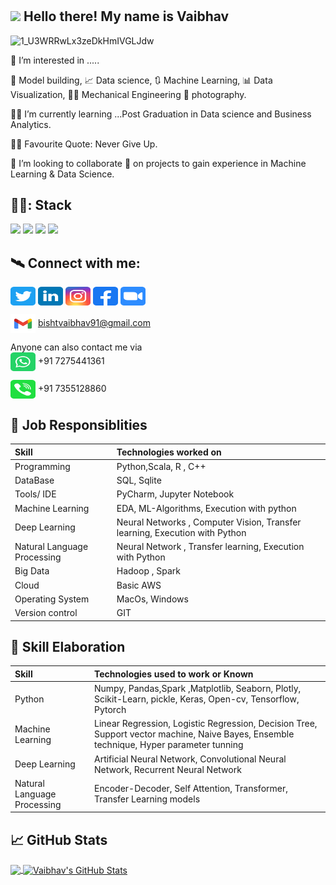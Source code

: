 # <h2 align="left"><img src="https://media.giphy.com/media/hvRJCLFzcasrR4ia7z/giphy.gif" width="25px"> Hello there! My name is Vaibhav</h2>

![1_U3WRRwLx3zeDkHmIVGLJdw](https://user-images.githubusercontent.com/87828805/144579071-9f6139c4-a52a-43a5-8a03-31f012611c47.gif)


👀 I’m interested in .....

🔡 Model building, 📈 Data science, 🔃 Machine Learning, 📊 Data Visualization, 🧑‍🔧 Mechanical Engineering 📸 photography.

👨‍🎓 I’m currently learning ...Post Graduation in Data science and Business Analytics.

👷‍♂️ Favourite Quote: Never Give Up.

🤝 I’m looking to collaborate 💞️
on projects to gain experience in Machine Learning & Data Science.

## 👨‍💻: Stack
![](https://img.shields.io/badge/Language-R-blue) ![](https://img.shields.io/badge/Language-Python-blue) ![](https://img.shields.io/badge/Theory-Statistics-orange) ![](https://img.shields.io/badge/Theory-Mathematics-orange)

## 🛰️  Connect with me:
<p align="left">
<a href="https://twitter.com/vaibhav271" target="blank"><img align="center" src="https://github.com/edent/SuperTinyIcons/blob/master/images/svg/twitter.svg" alt="vaibhav-sing-bisht" height="30" width="40" /></a>
<a href="https://www.linkedin.com/in/vaibhav-singh-bisht-27dsba/" target="blank"><img align="center" src="https://github.com/edent/SuperTinyIcons/blob/master/images/svg/linkedin.svg" alt="vaibhav-sing-bisht" height="30" width="40" /></a>
<a href="https://www.instagram.com/bishtvaibhav/" target="blank"><img align="center" src="https://github.com/edent/SuperTinyIcons/blob/master/images/svg/instagram.svg" alt="aibhav-sing-bisht" height="30" width="40" /></a>
<a href="https://www.facebook.com/vaibhav.s.bisht" target="blank"><img align="center" src="https://github.com/edent/SuperTinyIcons/blob/master/images/svg/facebook.svg" alt="vaibhav-sing-bisht" height="30" width="40" /></a>
<a href="https://us05web.zoom.us/j/4541324305?pwd=UUg3ZllDSjNwK09weFV3VEorQXROZz09" target="blank"><img align="center" src="https://github.com/edent/SuperTinyIcons/blob/master/images/svg/zoom.svg" alt="vaibhav-sing-bisht" height="30" width="40" /></a>
  
<img align="center" src="https://github.com/edent/SuperTinyIcons/blob/master/images/svg/gmail.svg" alt="vaibhav-sing-bisht" height="30" width="40" /></a>
 bishtvaibhav91@gmail.com 

Anyone can also contact me via  
<img align="center" src="https://github.com/edent/SuperTinyIcons/blob/master/images/svg/whatsapp.svg" alt="vaibhav-sing-bisht" height="30" width="40" /></a>
+91 7275441361

<img align="center" src="https://github.com/edent/SuperTinyIcons/blob/master/images/svg/phone.svg" alt="vaibhav-sing-bisht" height="30" width="40" /></a> +91 7355128860

## :wrench: Job Responsiblities

| Skill | Technologies worked on | 
|:--|:------------|
| Programming | Python,Scala, R , C++ |
| DataBase | SQL, Sqlite |
| Tools/ IDE | PyCharm, Jupyter Notebook |
| Machine Learning | EDA, ML-Algorithms, Execution with python |
| Deep Learning | Neural Networks , Computer Vision, Transfer learning, Execution with Python |
| Natural Language Processing | Neural Network , Transfer learning, Execution with Python |
| Big Data | Hadoop , Spark |
| Cloud | Basic AWS | Azure|
| Operating System | MacOs, Windows |
| Version control | GIT |

## :notebook_with_decorative_cover: Skill Elaboration

| Skill | Technologies used to work or Known | 
|:--|:------------|
| Python | Numpy, Pandas,Spark ,Matplotlib, Seaborn, Plotly, Scikit-Learn, pickle, Keras, Open-cv, Tensorflow, Pytorch |
| Machine Learning | Linear Regression, Logistic Regression, Decision Tree, Support vector machine, Naive Bayes, Ensemble technique, Hyper parameter tunning  |
| Deep Learning | Artificial Neural Network, Convolutional Neural Network, Recurrent Neural Network |
| Natural Language Processing | Encoder-Decoder, Self Attention, Transformer, Transfer Learning models |


  ## &#x1f4c8; GitHub Stats
<a href="https://github.com/SAXENA-SANTOSH/SAXENA-SANTOSH">
  <img align="center" src="https://github-readme-stats.vercel.app/api/top-langs/?username=vaibhav-sing-bisht&hide=java,html&title_color=ffffff&text_color=c9cacc&icon_color=2bbc8a&bg_color=1d1f21" width="40%"/>
</a>
<a href="https://github.com/vaibhav-sing-bisht/vaibhav-sing-bisht">
  <img align="center" src="https://github-readme-stats.vercel.app/api?username=vaibhav-sing-bisht&show_icons=true&line_height=33&count_private=true&title_color=ffffff&text_color=c9cacc&icon_color=2bbc8a&bg_color=1d1f21" alt="Vaibhav's GitHub Stats" width="56%" />
</a>



<br>
<br>
